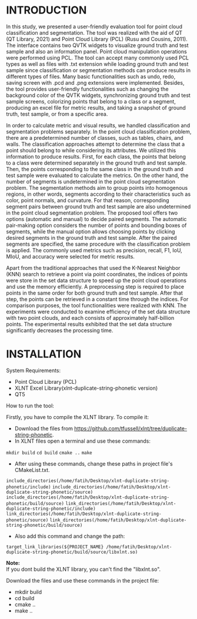 # INTRODUCTION

In this study, we presented a user-friendly evaluation tool for point cloud classification and segmentation. The tool was realized with the aid of QT (QT Library, 2021) and Point Cloud Library (PCL) (Rusu and Cousins, 2011). The interface contains two QVTK widgets to visualize ground truth and test sample and also an information panel. Point cloud manipulation operations were performed using PCL. The tool can accept many commonly used PCL types as well as files with .txt extension while loading ground truth and test sample since classification or segmentation methods can produce results in different types of files. Many basic functionalities such as undo, redo, saving screen with .pcd and .png extensions were implemented. Besides, the tool provides user-friendly functionalities such as changing the background color of the QVTK widgets, synchronizing ground truth and test sample screens, colorizing points that belong to a class or a segment, producing an excel file for metric results, and taking a snapshot of ground truth, test sample, or from a specific area.

In order to calculate metric and visual results, we handled classification and segmentation problems separately. In the point cloud classification problem, there are a predetermined number of classes, such as tables, chairs, and walls. The classification approaches attempt to determine the class that a point should belong to while considering its attributes. We utilized this information to produce results. First, for each class, the points that belong to a class were determined separately in the ground truth and test sample. Then, the points corresponding to the same class in the ground truth and test sample were evaluated to calculate the metrics. On the other hand, the number of segments is undetermined in the point cloud segmentation problem. The segmentation methods aim to group points into homogenous regions, in other words, segments according to their characteristics such as color, point normals, and curvature. For that reason, corresponding segment pairs between ground truth and test sample are also undetermined in the point cloud segmentation problem. The proposed tool offers two options (automatic and manual) to decide paired segments. The automatic pair-making option considers the number of points and bounding boxes of segments, while the manual option allows choosing points by clicking desired segments in the ground truth and test sample. After the paired segments are specified, the same procedure with the classification problem is applied. The commonly used metrics such as precision, recall, F1, IoU, MIoU, and accuracy were selected for metric results.  

Apart from the traditional approaches that used the K-Nearest Neighbor (KNN) search to retrieve a point via point coordinates, the indices of points were store in the set data structure to speed up the point cloud operations and use the memory efficiently.  A preprocessing step is required to place points in the same order for both ground truth and test sample. After that step, the points can be retrieved in a constant time through the indices. For comparison purposes, the tool functionalities were realized with KNN. The experiments were conducted to examine efficiency of the set data structure with two point clouds, and each consists of approximately half-billion points. The experimental results exhibited that the set data structure significantly decreases the processing time.  

# INSTALLATION

System Requirements:

- Point Cloud Library (PCL)
- XLNT Excel Library(xlnt-duplicate-string-phonetic version)
- QT5 

How to run the tool:

Firstly, you have to compile the XLNT library. To compile it:

- Download the files from https://github.com/tfussell/xlnt/tree/duplicate-string-phonetic.
- In XLNT files open a terminal and use these commands:

`mkdir build`
`cd build`
`cmake ..`
`make`

- After using these commands, change these paths in project file's CMakeList.txt.

`include_directories(/home/fatih/Desktop/xlnt-duplicate-string-phonetic/include)`
`include_directories(/home/fatih/Desktop/xlnt-duplicate-string-phonetic/source)`
`include_directories(/home/fatih/Desktop/xlnt-duplicate-string-phonetic/build/source)`
`link_directories(/home/fatih/Desktop/xlnt-duplicate-string-phonetic/include)`
`link_directories(/home/fatih/Desktop/xlnt-duplicate-string-phonetic/source)`
`link_directories(/home/fatih/Desktop/xlnt-duplicate-string-phonetic/build/source)`

- Also add this command and change the path:

`target_link_libraries(${PROJECT_NAME} /home/fatih/Desktop/xlnt-duplicate-string-phonetic/build/source/libxlnt.so)`

**Note:**  
If you dont build the XLNT library, you can't find the "libxlnt.so".




Download the files and use these commands in the project file:

- mkdir build
- cd build
- cmake ..
- make ..
